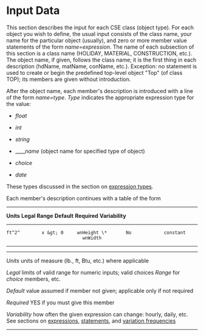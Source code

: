 # Input Data

This section describes the input for each CSE class (object type). For each object you wish to define, the usual input consists of the class name, your name for the particular object (usually), and zero or more member value statements of the form *name=expression*. The name of each subsection of this section is a class name (HOLIDAY, MATERIAL, CONSTRUCTION, etc.). The object name, if given, follows the class name; it is the first thing in each description (hdName, matName, conName, etc.). Exception: no statement is used to create or begin the predefined top-level object "Top" (of class TOP); its members are given without introduction.

After the object name, each member's description is introduced with a line of the form *name=type*. *Type* indicates the appropriate expression type for the value:

-   *float*

-   *int*

-   *string*

-   \_\_\_\_*name* (object name for specified type of object)

-   *choice*

-   *date*

These types discussed in the section on [expression types](#expression-types).

Each member's description continues with a table of the form

  -------------------------------------------------------------------------
  **Units**  **Legal Range**  **Default**  **Required**   **Variability**
  ---------- ---------------- ------------ ------------- ------------------
    ft^2^        x &gt; 0     wnHeight \*       No            constant
                                wnWidth                  
  -------------------------------------------------------------------------

  -------------- ---------------------------------------------------------
  *Units*        units of measure (lb., ft, Btu, etc.) where applicable

  *Legal*        limits of valid range for numeric inputs; valid choices
  *Range*        for *choice* members, etc.

  *Default*      value assumed if member not given; applicable only if not
                 required

  *Required*     YES if you must give this member

  *Variability*  how often the given expression can change: hourly, daily,
                 etc. See sections on
                 [expressions](#expressions-overview),
                 [statements](#member-statements), and
                 [variation frequencies](#variation-frequencies-revisited)
  -------------- ---------------------------------------------------------

